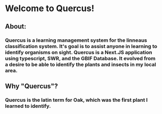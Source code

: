 # Welcome to Quercus!
## About:
### Quercus is a learning management system for the linneaus classification system. It's goal is to assist anyone in learning to identify organisms on sight. Quercus is a Next.JS application using typescript, SWR, and the GBIF Database. It evolved from a desire to be able to identify the plants and insects in my local area.

## Why "Quercus"?
### Quercus is the latin term for Oak, which was the first plant I learned to identify.
